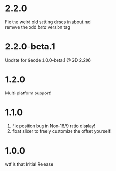 # 2.2.0
Fix the weird old setting descs in about.md  
remove the odd *beta* version tag  

# 2.2.0-beta.1
Update for Geode 3.0.0-beta.1 @ GD 2.206  

# 1.2.0
Multi-platform support!  

# 1.1.0
1. Fix position bug in Non-16/9 ratio display!  
2. float slider to freely customize the offset yourself!  

# 1.0.0
wtf is that Initial Release  

